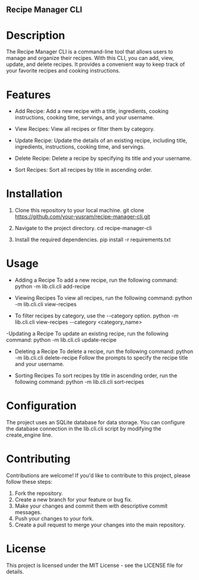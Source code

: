 ## Recipe Manager CLI
# Description
The Recipe Manager CLI is a command-line tool that allows users to manage and organize their recipes. With this CLI, you can add, view, update, and delete recipes. It provides a convenient way to keep track of your favorite recipes and cooking instructions.

# Features
- Add Recipe: Add a new recipe with a title, ingredients, cooking instructions, cooking time, servings, and your username.

- View Recipes: View all recipes or filter them by category.

- Update Recipe: Update the details of an existing recipe, including title, ingredients, instructions, cooking time, and servings.

- Delete Recipe: Delete a recipe by specifying its title and your username.

- Sort Recipes: Sort all recipes by title in ascending order.

# Installation
1. Clone this repository to your local machine.
git clone https://github.com/your-yusram/recipe-manager-cli.git

2. Navigate to the project directory.
cd recipe-manager-cli

3. Install the required dependencies.
pip install -r requirements.txt


# Usage
- Adding a Recipe
To add a new recipe, run the following command:
python -m lib.cli.cli add-recipe

- Viewing Recipes
To view all recipes, run the following command:
python -m lib.cli.cli view-recipes

- To filter recipes by category, use the --category option.
python -m lib.cli.cli view-recipes --category <category_name>

-Updating a Recipe
To update an existing recipe, run the following command:
python -m lib.cli.cli update-recipe

- Deleting a Recipe
To delete a recipe, run the following command:
python -m lib.cli.cli delete-recipe
Follow the prompts to specify the recipe title and your username.

- Sorting Recipes
To sort recipes by title in ascending order, run the following command:
python -m lib.cli.cli sort-recipes

# Configuration
The project uses an SQLite database for data storage. You can configure the database connection in the lib.cli.cli script by modifying the create_engine line.

# Contributing
Contributions are welcome! If you'd like to contribute to this project, please follow these steps:
1. Fork the repository.
2. Create a new branch for your feature or bug fix.
3. Make your changes and commit them with descriptive commit messages.
4. Push your changes to your fork.
5. Create a pull request to merge your changes into the main repository.

# License
This project is licensed under the MIT License - see the LICENSE file for details.

